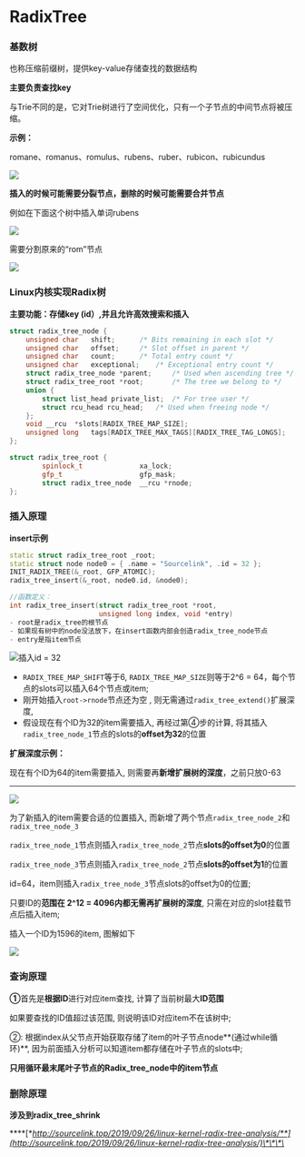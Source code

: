 # RadixTree

### **基数树**

也称压缩前缀树，提供key-value存储查找的数据结构

**主要负责查找key**

与Trie不同的是，它对Trie树进行了空间优化，只有一个子节点的中间节点将被压缩。

**示例：**

romane、romanus、romulus、rubens、ruber、rubicon、rubicundus

![](../../.gitbook/assets/wu-biao-ti-%20%281%29.png)

**插入的时候可能需要分裂节点，删除的时候可能需要合并节点**

例如在下面这个树中插入单词rubens

![](../../.gitbook/assets/6698af16977bd2872c898077843db61e.jpg)

需要分割原来的“rom”节点

![](../../.gitbook/assets/63f98f6790a27bf5ff3260ff3e654833%20%281%29.jpg)

### **Linux内核实现Radix树**

**主要功能：存储key \(id）,并且允许高效搜索和插入**

```cpp
struct radix_tree_node {
	unsigned char	shift;		/* Bits remaining in each slot */
	unsigned char	offset;		/* Slot offset in parent */
	unsigned char	count;		/* Total entry count */ 
	unsigned char	exceptional;	/* Exceptional entry count */
	struct radix_tree_node *parent;		/* Used when ascending tree */
	struct radix_tree_root *root;		/* The tree we belong to */
	union {
		struct list_head private_list;	/* For tree user */
		struct rcu_head	rcu_head;	/* Used when freeing node */
	};
	void __rcu	*slots[RADIX_TREE_MAP_SIZE];
	unsigned long	tags[RADIX_TREE_MAX_TAGS][RADIX_TREE_TAG_LONGS];
};

struct radix_tree_root {
        spinlock_t              xa_lock;
        gfp_t                   gfp_mask;
        struct radix_tree_node  __rcu *rnode;
};
```

### 插入原理

**insert示例**

```cpp
static struct radix_tree_root _root;
static struct node node0 = { .name = "Sourcelink", .id = 32 };
INIT_RADIX_TREE(&_root, GFP_ATOMIC);
radix_tree_insert(&_root, node0.id, &node0);

//函数定义：
int radix_tree_insert(struct radix_tree_root *root, 
                      unsigned long index, void *entry)
- root是radix_tree的根节点
- 如果现有树中的node没法放下，在insert函数内部会创造radix_tree_node节点
- entry是指item节点
```

![&#x63D2;&#x5165;id = 32](../../.gitbook/assets/20190926221056449_299958990%20%281%29.png)

*  `RADIX_TREE_MAP_SHIFT`等于6, `RADIX_TREE_MAP_SIZE`则等于2^6 = 64，每个节点的slots可以插入64个节点或item;
*  刚开始插入`root->rnode`节点还为空 , 则无需通过`radix_tree_extend()`扩展深度, 
*  假设现在有个ID为32的item需要插入, 再经过第④步的计算, 将其插入`radix_tree_node_1`节点的slots的**offset为32**的位置

**扩展深度示例：**

现在有个ID为64的item需要插入, 则需要再**新增扩展树的深度**，之前只放0-63  
****

![](../../.gitbook/assets/20190927090312198_1715305518.png)

为了新插入的item需要合适的位置插入, 而新增了两个节点`radix_tree_node_2`和`radix_tree_node_3`

`radix_tree_node_1`节点则插入`radix_tree_node_2`节点**slots的offset为0**的位置

`radix_tree_node_3`节点则插入`radix_tree_node_2`节点**slots的offset为1**的位置

id=64，item则插入`radix_tree_node_3`节点slots的offset为0的位置;

只要ID的**范围在 2^12 = 4096内都无需再扩展树的深度**, 只需在对应的slot挂载节点后插入item;

插入一个ID为1596的item, 图解如下

![](../../.gitbook/assets/20190927151222628_681916401.png)

### 查询原**理**

**①**首先是**根据ID**进行对应item查找, 计算了当前树最大**ID范围**

如果要查找的ID值超过该范围, 则说明该ID对应item不在该树中;

②: 根据index从父节点开始获取存储了item的叶子节点node**\(通过while循环\)**, 因为前面插入分析可以知道item都存储在叶子节点的slots中;

**只用循环最末尾叶子节点的Radix\_tree\_node中的item节点**

### **删除原理**

**涉及到radix\_tree\_shrink**

\*\*\*\*[**http://sourcelink.top/2019/09/26/linux-kernel-radix-tree-analysis/**](http://sourcelink.top/2019/09/26/linux-kernel-radix-tree-analysis/)\*\*\*\*

